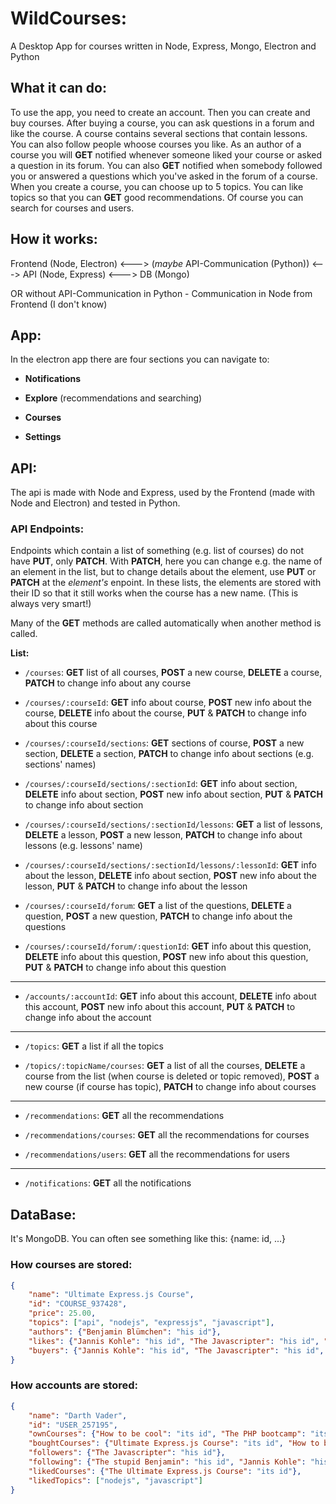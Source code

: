 # WildCourses:

A Desktop App for courses written in Node, Express, Mongo, Electron and Python

## What it can do:

To use the app, you need to create an account. Then you can create and buy courses.
After buying a course, you can ask questions in a forum and like the course.
A course contains several sections that contain lessons. You can also follow people
whoose courses you like. As an author of a course you will **GET** notified whenever
someone liked your course or asked a question in its forum. You can also **GET** notified
when somebody followed you or answered a questions which you've asked in the forum of a course.
When you create a course, you can choose up to 5 topics. You can like topics so that you
can **GET** good recommendations. Of course you can search for courses and users.

## How it works:

Frontend (Node, Electron) <---> (*maybe* API-Communication (Python)) <---> API (Node, Express) <---> DB (Mongo)

OR without API-Communication in Python - Communication in Node from Frontend (I don't know)

## App:

In the electron app there are four sections you can navigate to:

- **Notifications**

- **Explore** (recommendations and searching)

- **Courses**

- **Settings**

## API:

The api is made with Node and Express, used by the Frontend (made with Node and Electron) and tested in Python.

### API Endpoints:

Endpoints which contain a list of something (e.g. list of courses) do not have **PUT**, only
**PATCH**. With **PATCH**, here you can change e.g. the name of an element in the list, but to change
details about the element, use **PUT** or **PATCH** at the *element's* enpoint. In these lists, the elements
are stored with their ID so that it still works when the course has a new name. (This is always very smart!)

Many of the **GET** methods are called automatically when another method is called.

**List:**

- ```/courses```: **GET** list of all courses, **POST** a new course, **DELETE** a course, **PATCH** to change info about any course

- ```/courses/:courseId```: **GET** info about course, **POST** new info about the course, **DELETE** info about the course, **PUT** & **PATCH** to change info about this course

- ```/courses/:courseId/sections```: **GET** sections of course, **POST** a new section, **DELETE** a section, **PATCH** to change info about sections (e.g. sections' names)

- ```/courses/:courseId/sections/:sectionId```: **GET** info about section, **DELETE** info about section, **POST** new info about section, **PUT** & **PATCH** to change info about section

- ```/courses/:courseId/sections/:sectionId/lessons```: **GET** a list of lessons, **DELETE** a lesson, **POST** a new lesson, **PATCH** to change info about lessons (e.g. lessons' name)

- ```/courses/:courseId/sections/:sectionId/lessons/:lessonId```: **GET** info about the lesson, **DELETE** info about section, **POST** new info about the lesson, **PUT** & **PATCH** to change info about the lesson

- ```/courses/:courseId/forum```: **GET** a list of the questions, **DELETE** a question, **POST** a new question, **PATCH** to change info about the questions

- ```/courses/:courseId/forum/:questionId```: **GET** info about this question, **DELETE** info about this question, **POST** new info about this question, **PUT** & **PATCH** to change info about this question

-----------

- ```/accounts/:accountId```: **GET** info about this account, **DELETE** info about this account, **POST** new info about this account, **PUT** & **PATCH** to change info about the account

-----------

- ```/topics```: **GET** a list if all the topics

- ```/topics/:topicName/courses```: **GET** a list of all the courses, **DELETE** a course from the list (when course is deleted or topic removed), **POST** a new course (if course has topic), **PATCH** to change info about courses

-----------

- ```/recommendations```: **GET** all the recommendations

- ```/recommendations/courses```: **GET** all the recommendations for courses

- ```/recommendations/users```: **GET** all the recommendations for users

-----------

- ```/notifications```: **GET** all the notifications

## DataBase:

It's MongoDB. You can often see something like this: {name: id, ...}

### How courses are stored:

```json
{
    "name": "Ultimate Express.js Course",
    "id": "COURSE_937428",
    "price": 25.00,
    "topics": ["api", "nodejs", "expressjs", "javascript"],
    "authors": {"Benjamin Blümchen": "his id"},
    "likes": {"Jannis Kohle": "his id", "The Javascripter": "his id", "Darth Vader": "his id"},
    "buyers": {"Jannis Kohle": "his id", "The Javascripter": "his id", "Darth Vader": "his id", "The Javascript Hater": "his id", "The stupid Benjamin": "his id"}
}
```

### How accounts are stored:

```json
{
    "name": "Darth Vader",
    "id": "USER_257195",
    "ownCourses": {"How to be cool": "its id", "The PHP bootcamp": "its id"},
    "boughtCourses": {"Ultimate Express.js Course": "its id", "How to become smart": "its id"},
    "followers": {"The Javascripter": "his id"},
    "following": {"The stupid Benjamin": "his id", "Jannis Kohle": "his id"},
    "likedCourses": {"The Ultimate Express.js Course": "its id"},
    "likedTopics": ["nodejs", "javascript"]
}
```
